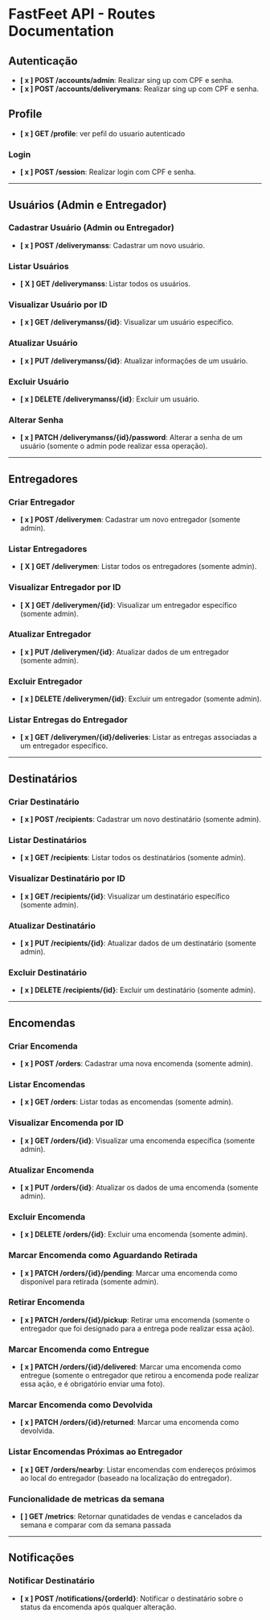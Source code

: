 # FastFeet API - Routes Documentation

## Autenticação
- **[ x ] POST /accounts/admin**: Realizar sing up com CPF e senha.
- **[ x ] POST /accounts/deliverymans**: Realizar sing up com CPF e senha.


## Profile
- **[ x ] GET /profile**: ver pefil do usuario autenticado

### Login
- **[ x ] POST /session**: Realizar login com CPF e senha.

---

## Usuários (Admin e Entregador)

### Cadastrar Usuário (Admin ou Entregador)
- **[ x ] POST /deliverymanss**: Cadastrar um novo usuário.

### Listar Usuários
- **[ X ] GET /deliverymanss**: Listar todos os usuários.

### Visualizar Usuário por ID
- **[ x ] GET /deliverymanss/{id}**: Visualizar um usuário específico.

### Atualizar Usuário
- **[ x ] PUT /deliverymanss/{id}**: Atualizar informações de um usuário.

### Excluir Usuário
- **[ x ] DELETE /deliverymanss/{id}**: Excluir um usuário.

### Alterar Senha
- **[ x ] PATCH /deliverymanss/{id}/password**: Alterar a senha de um usuário (somente o admin pode realizar essa operação).

---

## Entregadores

### Criar Entregador
- **[ x ] POST /deliverymen**: Cadastrar um novo entregador (somente admin).

### Listar Entregadores
- **[ X ] GET /deliverymen**: Listar todos os entregadores (somente admin).

### Visualizar Entregador por ID
- **[ X ] GET /deliverymen/{id}**: Visualizar um entregador específico (somente admin).

### Atualizar Entregador
- **[ x ] PUT /deliverymen/{id}**: Atualizar dados de um entregador (somente admin).

### Excluir Entregador
- **[ x ] DELETE /deliverymen/{id}**: Excluir um entregador (somente admin).

### Listar Entregas do Entregador
- **[ x ] GET /deliverymen/{id}/deliveries**: Listar as entregas associadas a um entregador específico.

---

## Destinatários

### Criar Destinatário
- **[ x ] POST /recipients**: Cadastrar um novo destinatário (somente admin).

### Listar Destinatários
- **[ x ] GET /recipients**: Listar todos os destinatários (somente admin).

### Visualizar Destinatário por ID
- **[ x ] GET /recipients/{id}**: Visualizar um destinatário específico (somente admin).

### Atualizar Destinatário
- **[ x ] PUT /recipients/{id}**: Atualizar dados de um destinatário (somente admin).

### Excluir Destinatário
- **[ x ] DELETE /recipients/{id}**: Excluir um destinatário (somente admin).

---

## Encomendas

### Criar Encomenda
- **[ x ] POST /orders**: Cadastrar uma nova encomenda (somente admin).

### Listar Encomendas
- **[ x ] GET /orders**: Listar todas as encomendas (somente admin).

### Visualizar Encomenda por ID
- **[ x ] GET /orders/{id}**: Visualizar uma encomenda específica (somente admin).

### Atualizar Encomenda
- **[ x ] PUT /orders/{id}**: Atualizar os dados de uma encomenda (somente admin).

### Excluir Encomenda
- **[ x ] DELETE /orders/{id}**: Excluir uma encomenda (somente admin).

### Marcar Encomenda como Aguardando Retirada
- **[ x ] PATCH /orders/{id}/pending**: Marcar uma encomenda como disponível para retirada (somente admin).

### Retirar Encomenda
- **[ x ] PATCH /orders/{id}/pickup**: Retirar uma encomenda (somente o entregador que foi designado para a entrega pode realizar essa ação).

### Marcar Encomenda como Entregue
- **[ x ] PATCH /orders/{id}/delivered**: Marcar uma encomenda como entregue (somente o entregador que retirou a encomenda pode realizar essa ação, e é obrigatório enviar uma foto).

### Marcar Encomenda como Devolvida
- **[ x ] PATCH /orders/{id}/returned**: Marcar uma encomenda como devolvida.

### Listar Encomendas Próximas ao Entregador
- **[ x ] GET /orders/nearby**: Listar encomendas com endereços próximos ao local do entregador (baseado na localização do entregador).

### Funcionalidade de metricas da semana 

- **[ ] GET /metrics**: Retornar qunatidades de vendas e cancelados da semana e comparar com da semana passada 

---

## Notificações

### Notificar Destinatário
- **[ x ] POST /notifications/{orderId}**: Notificar o destinatário sobre o status da encomenda após qualquer alteração.
